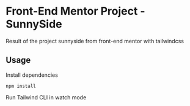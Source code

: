 # Front-End Mentor Project - SunnySide

Result of the project sunnyside from front-end mentor with tailwindcss

## Usage

Install dependencies

```
npm install
```

Run Tailwind CLI in watch mode
